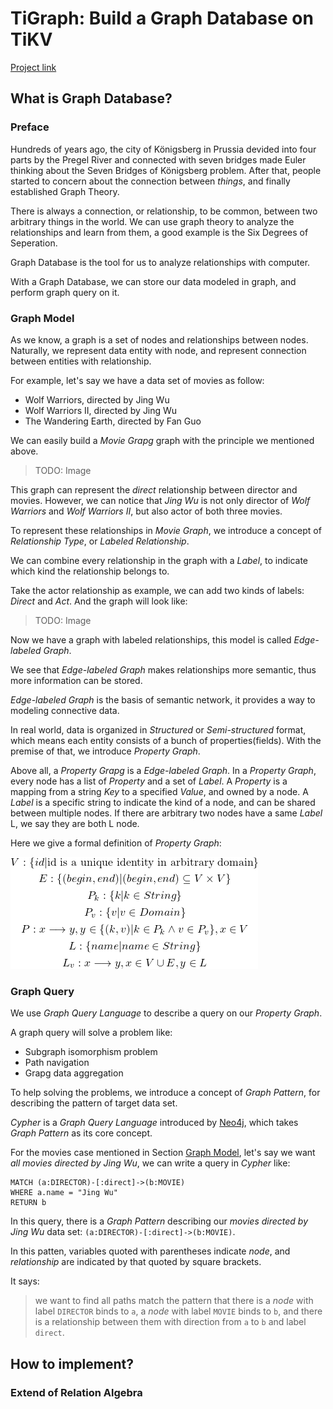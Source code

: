 # TiGraph: Build a Graph Database on TiKV
[Project link](https://github.com/leiysky/tigraph)

## What is Graph Database?

### Preface

Hundreds of years ago, the city of Königsberg in Prussia devided into four parts by the Pregel River and connected with
seven bridges made Euler thinking about the Seven Bridges of Königsberg problem. After that, people started to concern
about the connection between *things*, and finally established Graph Theory.

There is always a connection, or relationship, to be common, between two arbitrary things in the world. We can use graph
 theory to analyze the relationships and learn from them, a good example is the Six Degrees of Seperation.

Graph Database is the tool for us to analyze relationships with computer.

With a Graph Database, we can store our data modeled in graph, and perform graph query on it.

### Graph Model

As we know, a graph is a set of nodes and relationships between nodes. Naturally, we represent data entity with node,
and represent connection between entities with relationship.

For example, let's say we have a data set of movies as follow:

- Wolf Warriors, directed by Jing Wu
- Wolf Warriors II, directed by Jing Wu
- The Wandering Earth, directed by Fan Guo

We can easily build a *Movie Grapg* graph with the principle we mentioned above.

> TODO: Image

This graph can represent the *direct* relationship between director and movies. However, we can notice that *Jing Wu* is
 not only director of *Wolf Warriors* and *Wolf Warriors II*, but also actor of both three movies.

To represent these relationships in *Movie Graph*, we introduce a concept of *Relationship Type*, or *Labeled Relationship*.

We can combine every relationship in the graph with a *Label*, to indicate which kind the relationship belongs to.

Take the actor relationship as example, we can add two kinds of labels: *Direct* and *Act*. And the graph will look like:

> TODO: Image

Now we have a graph with labeled relationships, this model is called *Edge-labeled Graph*.

We see that *Edge-labeled Graph* makes relationships more semantic, thus more information can be stored.

*Edge-labeled Graph* is the basis of semantic network, it provides a way to modeling connective data.

In real world, data is organized in *Structured* or *Semi-structured* format, which means each entity consists of a bunch of properties(fields). With the premise of that, we introduce *Property Graph*.

Above all, a *Property Grapg* is a *Edge-labeled Graph*. In a *Property Graph*, every node has a list of *Property* and a set of *Label*. A *Property* is a mapping from a string *Key* to a specified *Value*, and owned by a node. A *Label* is a specific string to indicate the kind of a node, and can be shared between multiple nodes. If there are arbitrary two nodes have a same *Label* L, we say they are both L node.

Here we give a formal definition of *Property Graph*:
<!---
\begin{gather*}
V: \{id|\text{id is a unique identity in arbitrary domain}\}
\\
E: \{(begin, end)|(begin, end) \subseteq V \times V \}
\\
P_k: \{k | k \in String\}
\\
P_v: \{v | v \in Domain\}
\\
P: x \longrightarrow y, y \in \{(k, v) | k \in P_k \land v \in P_v \}, x \in V
\\
L: \{name | name \in String \}
\\
L_v: x \longrightarrow y, x \in V \cup E, y \in L
\end{gather*}
--->
![formula](resource/definition.png)

### Graph Query

We use *Graph Query Language* to describe a query on our *Property Graph*.

A graph query will solve a problem like:

- Subgraph isomorphism problem
- Path navigation
- Grapg data aggregation

To help solving the problems, we introduce a concept of *Graph Pattern*, for describing the pattern of target data set.

*Cypher* is a *Graph Query Language* introduced by [Neo4j](https://neo4j.com/), which takes *Graph Pattern* as its core concept.

For the movies case mentioned in Section [Graph Model](#graph-model), let's say we want *all movies directed by Jing Wu*, we can write a query in *Cypher* like:

```cypher
MATCH (a:DIRECTOR)-[:direct]->(b:MOVIE)
WHERE a.name = "Jing Wu"
RETURN b
```

In this query, there is a *Graph Pattern* describing our *movies directed by Jing Wu* data set: `(a:DIRECTOR)-[:direct]->(b:MOVIE)`.

In this patten, variables quoted with parentheses indicate *node*, and *relationship* are indicated by that quoted by square brackets.

It says: 
> we want to find all paths match the pattern that there is a *node* with label `DIRECTOR` binds to `a`, a *node* with label `MOVIE` binds to `b`, and there is a relationship between them with direction from `a` to `b` and label `direct`.


## How to implement?

### Extend of Relation Algebra


